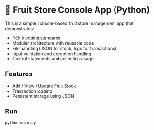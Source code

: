 # 🍎 Fruit Store Console App (Python)

This is a simple console-based fruit store management app that demonstrates:
- PEP 8 coding standards
- Modular architecture with reusable code
- File handling (JSON for stock, logs for transactions)
- Input validation and exception handling
- Control statements and collection usage

## Features
- Add / View / Update Fruit Stock
- Transaction logging
- Persistent storage using JSON

## Run
```bash
python main.py
